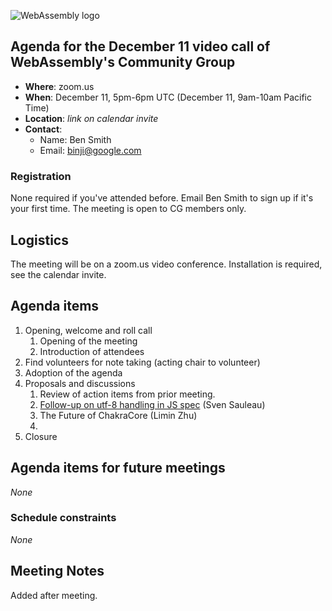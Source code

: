![WebAssembly logo](/images/WebAssembly.png)

## Agenda for the December 11 video call of WebAssembly's Community Group

- **Where**: zoom.us
- **When**: December 11, 5pm-6pm UTC (December 11, 9am-10am Pacific Time)
- **Location**: *link on calendar invite*
- **Contact**:
    - Name: Ben Smith
    - Email: binji@google.com

### Registration

None required if you've attended before. Email Ben Smith to sign up if it's
your first time. The meeting is open to CG members only.

## Logistics

The meeting will be on a zoom.us video conference.
Installation is required, see the calendar invite.

## Agenda items

1. Opening, welcome and roll call
    1. Opening of the meeting
    1. Introduction of attendees
1. Find volunteers for note taking (acting chair to volunteer)
1. Adoption of the agenda
1. Proposals and discussions
    1. Review of action items from prior meeting.
      1. [Follow-up on utf-8 handling in JS spec](https://github.com/WebAssembly/spec/issues/915) (Sven Sauleau)
      1. The Future of ChakraCore (Limin Zhu)
    1. 
1. Closure

## Agenda items for future meetings

*None*

### Schedule constraints

*None*

## Meeting Notes

Added after meeting.
